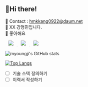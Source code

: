 <h2> 🍊Hi there! </h2>

<span> 💌 Contact : hmkkang0922@daum.net </span> <br>
<span> 🔎 XX 강형민입니다.  </span> <br>
<span> 🥕 좋아해요 </span>

<a href="https://www.instagram.com/dding_ji_k/">
    <img 
        src="http://img.shields.io/badge/-Instagram-333333?style=flat&logo=Instagram&link=https://www.instagram.com/dding_ji_k/"
        style="height : auto; margin-left : 10px; margin-right : 10px;"/>
</a>
<a href="https://velog.io/@dding_ji">
    <img 
        src="http://img.shields.io/badge/-Velog-00aaa7?style=flat&logo=Vector Logo Zone&link=https://velog.io/@dding_ji"
        style="height : auto; margin-left : 10px; margin-right : 10px;"/>
</a>
<a href="https://legend-salamander-66c.notion.site/ff89b3affbf543f2b81e603b51dfe6ee">
    <img 
        src="http://img.shields.io/badge/-Notion-2ba640?style=flat&logo=Notion&link=https://legend-salamander-66c.notion.site/ff89b3affbf543f2b81e603b51dfe6ee"
        style="height : auto; margin-left : 10px; margin-right : 10px;"/>
</a>

![myoungji's GitHub stats](https://github-readme-stats.vercel.app/api?username=kanghyungmin&show_icons=true&theme=material-palenight)

[![Top Langs](https://github-readme-stats.vercel.app/api/top-langs/?username=kanghyungmin&layout=compact&theme=material-palenight&langs_count=8)](https://github.com/anuraghazra/github-readme-stats)

- [ ] 기술 스택 정의하기 
- [ ] 이력서 작성하기
